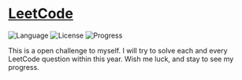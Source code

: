 # [LeetCode](https://leetcode.com/problemset/all/) 

![Language](https://img.shields.io/badge/Language-Python-blue) ![License](https://img.shields.io/badge/License-MIT-green) ![Progress](https://img.shields.io/badge/Progress-0%20%2F%202355-red)

This is a open challenge to myself. I will try to solve each and every LeetCode question within this year. Wish me luck, and stay to see my progress.